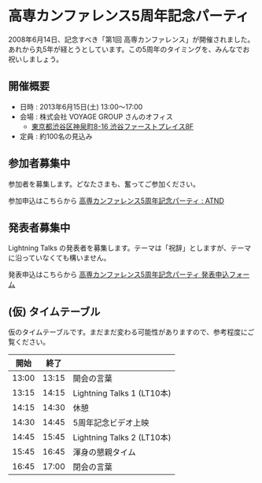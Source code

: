 # 高専カンファレンス5周年記念パーティ

2008年6月14日、記念すべき「第1回 高専カンファレンス」が開催されました。あれから丸5年が経とうとしています。この5周年のタイミングを、みんなでお祝いしましょう。

## 開催概要

- 日時 : 2013年6月15日(土) 13:00〜17:00
- 会場 : 株式会社 VOYAGE GROUP さんのオフィス
  - [東京都渋谷区神泉町8-16 渋谷ファーストプレイス8F](https://maps.google.com/?q=%E6%9D%B1%E4%BA%AC%E9%83%BD%E6%B8%8B%E8%B0%B7%E5%8C%BA%E7%A5%9E%E6%B3%89%E7%94%BA8-16)
- 定員 : 約100名の見込み

## 参加者募集中

参加者を募集します。どなたさまも、奮ってご参加ください。

参加申込はこちらから [高専カンファレンス5周年記念パーティ : ATND](http://atnd.org/events/39579 "高専カンファレンス5周年記念パーティ : ATND")

## 発表者募集中

Lightning Talks の発表者を募集します。テーマは「祝辞」としますが、テーマに沿っていなくても構いません。

発表申込はこちらから [高専カンファレンス5周年記念パーティ 発表申込フォーム](https://docs.google.com/forms/d/1HHiJtzcwcbR9AhaO3f4m06N7o1Skd6zYh887gH58imM/viewform "高専カンファレンス5周年記念パーティ 発表申込フォーム")


## (仮) タイムテーブル

仮のタイムテーブルです。まだまだ変わる可能性がありますので、参考程度にご覧ください。

| 開始 | 終了 |  |
|:-:|:-:|---|
| 13:00 | 13:15 | 開会の言葉 |
| 13:15 | 14:15 | Lightning Talks 1 (LT10本)|
| 14:15 | 14:30 | 休憩
| 14:30 | 14:45 | 5周年記念ビデオ上映 |
| 14:45 | 15:45 | Lightning Talks 2 (LT10本) |
| 15:45 | 16:45 | 渾身の懇親タイム |
| 16:45 | 17:00 | 閉会の言葉 |

